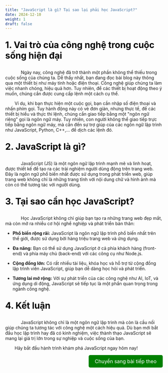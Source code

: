 ```yaml
---
title: "JavaScript là gì? Tại sao lại phải học JavaScript?"
date: 2024-12-10
weight: 1
draft: false
---
```

<p style="font-size: 2em; font-weight: bold; color: black;">1. Vai trò của công nghệ trong cuộc sống hiện đại
<p style="text-indent: 50px;">Ngày nay, công nghệ đã trở thành một phần không thể thiếu trong cuộc sống của chúng ta. Dễ thấy nhất, bạn đang đọc bài blog này thông qua một thiết bị như máy tính hoặc điện thoại. Công nghệ giúp chúng ta làm việc nhanh chóng, hiệu quả hơn. Tuy nhiên, để các thiết bị hoạt động theo ý muốn, chúng cần được cung cấp lệnh một cách cụ thể. <p style="text-indent: 30px;">Ví dụ, khi bạn thực hiện một cuộc gọi, bạn cần nhập số điện thoại và nhấn phím gọi. Tuy hành động này có vẻ đơn giản, nhưng thực tế, để các thiết bị hiểu và thực thi lệnh, chúng cần giao tiếp bằng một "ngôn ngữ riêng" gọi là ngôn ngữ máy. Tuy nhiên, con người không thể giao tiếp trực tiếp bằng ngôn ngữ máy, mà cần đến sự trợ giúp của các ngôn ngữ lập trình như JavaScript, Python, C++,... để dịch các lệnh đó.

<p style="font-size: 2em; font-weight: bold; color: black;">2. JavaScript là gì?
<p style="text-indent: 50px;">JavaScript (JS) là một ngôn ngữ lập trình mạnh mẽ và linh hoạt, được thiết kế để tạo ra các trải nghiệm người dùng động trên trang web. Đây là ngôn ngữ phổ biến nhất được sử dụng trong phát triển web, giúp trang web không chỉ là những trang tĩnh với nội dung chữ và hình ảnh mà còn có thể tương tác với người dùng.

<p style="font-size: 2em; font-weight: bold; color: black;">3. Tại sao cần học JavaScript?
<p style="text-indent: 50px;">Học JavaScript không chỉ giúp bạn tạo ra những trang web đẹp mắt, mà còn mở ra nhiều cơ hội nghề nghiệp và phát triển bản thân: 

- **Phổ biến rộng rãi:** JavaScript là ngôn ngữ lập trình phổ biến nhất trên thế giới, được sử dụng bởi hàng triệu trang web và ứng dụng. 

- **Đa năng:** Bạn có thể sử dụng JavaScript ở cả phía khách hàng (front-end) và phía máy chủ (back-end) với các công cụ như Node.js. 

- **Cộng đồng lớn:** Có rất nhiều tài liệu, khóa học và hỗ trợ từ cộng đồng lập trình viên JavaScript, giúp bạn dễ dàng học hỏi và phát triển. 

- **Tương lai mở rộng:** Với sự phát triển của các công nghệ như AI, IoT, và ứng dụng di động, JavaScript sẽ tiếp tục là một phần quan trọng trong ngành công nghệ.

<p style="font-size: 2em; font-weight: bold; color: black;">4. Kết luận
<p style="text-indent: 50px;">JavaScript không chỉ là một ngôn ngữ lập trình mà còn là cầu nối giúp chúng ta tương tác với công nghệ một cách hiệu quả. Dù bạn mới bắt đầu học lập trình hay đã có kinh nghiệm, việc thành thạo JavaScript sẽ mang lại giá trị lớn trong sự nghiệp và cuộc sống của bạn. <p style="text-indent: 30px;">Hãy bắt đầu hành trình khám phá JavaScript ngay hôm nay!

<div style="text-align: right;">
  <a href="http://localhost:1313/dinhtanplinh03/dinhtanplinh03.github.io.git/posts/posts2/" style="display: inline-block; padding: 10px 20px; background-color: green; color: white; text-decoration: none; border-radius: 5px; font-size: 16px;">Chuyển sang bài tiếp theo</a>
</div>

